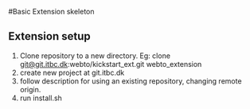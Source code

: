 #Basic Extension skeleton

## Extension setup

1. Clone repository to a new directory.
    Eg: clone git@git.itbc.dk:webto/kickstart_ext.git webto_extension
2. create new project at git.itbc.dk
3. follow description for using an existing repository, changing remote origin.
4. run install.sh
    